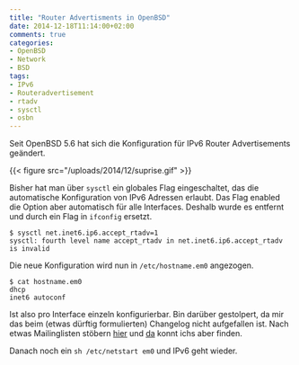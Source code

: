```yaml
---
title: "Router Advertisments in OpenBSD"
date: 2014-12-18T11:14:00+02:00
comments: true
categories:
- OpenBSD
- Network
- BSD
tags:
- IPv6
- Routeradvertisement
- rtadv
- sysctl
- osbn
---
```

Seit OpenBSD 5.6 hat sich die Konfiguration für IPv6 Router Advertisements
geändert.

{{< figure src="/uploads/2014/12/suprise.gif" >}}

Bisher hat man über `sysctl` ein globales Flag eingeschaltet, das die
automatische Konfiguration von IPv6 Adressen erlaubt. Das Flag enabled die
Option aber automatisch für alle Interfaces. Deshalb wurde es entfernt und durch
ein Flag in `ifconfig` ersetzt.

```
$ sysctl net.inet6.ip6.accept_rtadv=1
sysctl: fourth level name accept_rtadv in net.inet6.ip6.accept_rtadv is invalid
```

Die neue Konfiguration wird nun in `/etc/hostname.em0` angezogen.

```
$ cat hostname.em0
dhcp
inet6 autoconf
```

Ist also pro Interface einzeln konfigurierbar. Bin darüber gestolpert, da mir
das beim (etwas dürftig formulierten) Changelog nicht aufgefallen ist. Nach
etwas Mailinglisten stöbern
[hier](http://marc.info/?l=openbsd-tech&m=140632650926622&w=2) und
[da](http://marc.info/?l=openbsd-tech&m=140632650926622&w=2) konnt ichs aber
finden.

Danach noch ein `sh /etc/netstart em0` und IPv6 geht wieder.
